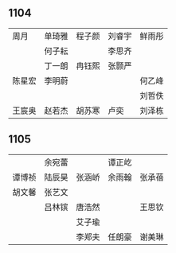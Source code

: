 ## 1104
|     |     |     |     |     |
| --- | --- | --- | --- | --- |
| 周月 | 单琦雅 | 程子颜 | 刘睿宇 | 鲜雨彤 |
|  | 何子耘 |  | 李思齐 |  |
|  | 丁一朗 | 冉钰熙 | 张颢严 |  |
| 陈星宏 | 李明蔚 |  |  | 何乙峰 |
|  |  |  |  | 刘哲佚 |
| 王宸奥 | 赵若杰 | 胡苏寒 | 卢奕 | 刘泽栋 |

## 1105
|     |     |     |     |     |
| --- | --- | --- | --- | --- |
|  | 余宛蕾 |  | 谭正屹 |  |
| 谭博祯 | 陆辰昊 | 张涵峤 | 余雨翰 | 张承蓓 |
| 胡文馨 | 张艺文 |  |  |  |
|  | 吕林镔 | 唐浩然 |  | 王思钦 |
|  |  | 艾子瑜 |  |  |
|  |  | 李郑夫 | 任朗豪 | 谢美琳 |

